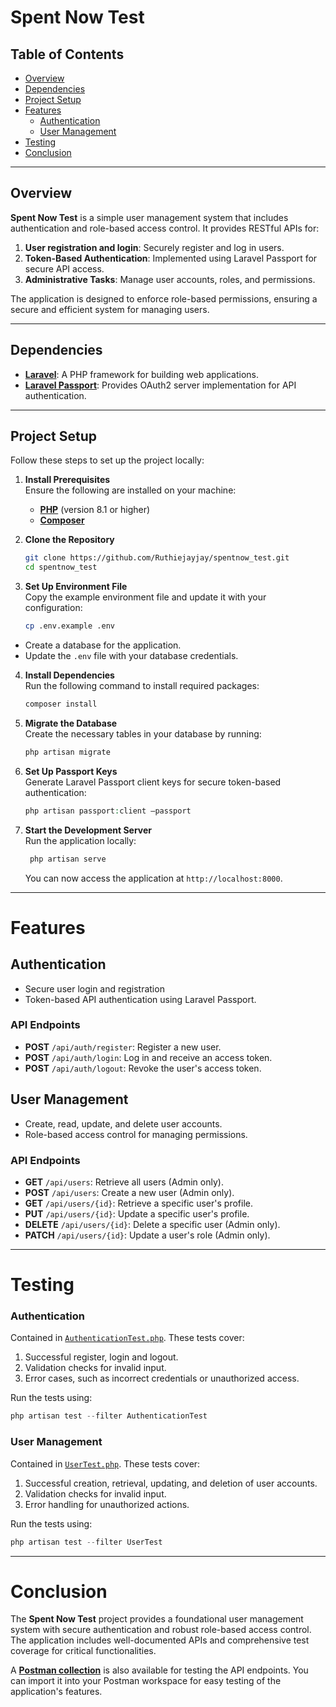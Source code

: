 # Spent Now Test

## Table of Contents

-   [Overview](#overview)
-   [Dependencies](#dependencies)
-   [Project Setup](#project-setup)
-   [Features](#features)
    -   [Authentication](#authentication)
    -   [User Management](#user-management)
-   [Testing](#testing)
-   [Conclusion](#conclusion)

---

## Overview

**Spent Now Test** is a simple user management system that includes authentication and role-based access control. It provides RESTful APIs for:

1. **User registration and login**: Securely register and log in users.
2. **Token-Based Authentication**: Implemented using Laravel Passport for secure API access.
3. **Administrative Tasks**: Manage user accounts, roles, and permissions.

The application is designed to enforce role-based permissions, ensuring a secure and efficient system for managing users.

---

## Dependencies

-   **[Laravel](https://laravel.com/docs/11.x)**: A PHP framework for building web applications.
-   **[Laravel Passport](https://laravel.com/docs/11.x/passport)**: Provides OAuth2 server implementation for API authentication.

---

## Project Setup

Follow these steps to set up the project locally:

1. **Install Prerequisites**  
   Ensure the following are installed on your machine:

    - **[PHP](https://www.php.net/downloads)** (version 8.1 or higher)
    - **[Composer](https://getcomposer.org/download/)**

2. **Clone the Repository**

    ```bash
    git clone https://github.com/Ruthiejayjay/spentnow_test.git
    cd spentnow_test

    ```

3. **Set Up Environment File**  
   Copy the example environment file and update it with your configuration:
    ```bash
    cp .env.example .env
    ```

-   Create a database for the application.
-   Update the `.env` file with your database credentials.

4. **Install Dependencies**  
   Run the following command to install required packages:

    ```php
    composer install
    ```

5. **Migrate the Database**  
   Create the necessary tables in your database by running:
    ```php
    php artisan migrate
    ```
6. **Set Up Passport Keys**  
   Generate Laravel Passport client keys for secure token-based authentication:
    ```php
    php artisan passport:client –passport
    ```
7. **Start the Development Server**  
   Run the application locally:
    ```php
     php artisan serve
    ```
    You can now access the application at `http://localhost:8000`.

---

# Features

## **Authentication**

-   Secure user login and registration
-   Token-based API authentication using Laravel Passport.

### API Endpoints

-   **POST** `/api/auth/register`: Register a new user.
-   **POST** `/api/auth/login`: Log in and receive an access token.
-   **POST** `/api/auth/logout`: Revoke the user's access token.

## **User Management**

-   Create, read, update, and delete user accounts.
-   Role-based access control for managing permissions.

### API Endpoints

-   **GET** `/api/users`: Retrieve all users (Admin only).
-   **POST** `/api/users`: Create a new user (Admin only).
-   **GET** `/api/users/{id}`: Retrieve a specific user's profile.
-   **PUT** `/api/users/{id}`: Update a specific user's profile.
-   **DELETE** `/api/users/{id}`: Delete a specific user (Admin only).
-   **PATCH** `/api/users/{id}`: Update a user's role (Admin only).

---

# Testing

### Authentication

Contained in [`AuthenticationTest.php`](tests\Feature\AuthenticationTest.php). These tests cover:

1. Successful register, login and logout.
2. Validation checks for invalid input.
3. Error cases, such as incorrect credentials or unauthorized access.

Run the tests using:
```php
php artisan test --filter AuthenticationTest
```

### User Management

Contained in [`UserTest.php`](tests\Feature\UserTest.php). These tests cover:

1. Successful creation, retrieval, updating, and deletion of user accounts.
2. Validation checks for invalid input.
3. Error handling for unauthorized actions.

Run the tests using:
```php
php artisan test --filter UserTest
```

---

# Conclusion

The **Spent Now Test** project provides a foundational user management system with secure authentication and robust role-based access control. The application includes well-documented APIs and comprehensive test coverage for critical functionalities.

A **[Postman collection](Spent-Now.postman_collection.json)** is also available for testing the API endpoints. You can import it into your Postman workspace for easy testing of the application's features.
